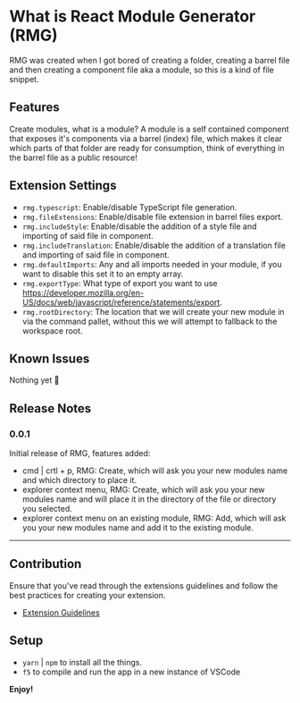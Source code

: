 # What is React Module Generator (RMG)

RMG was created when I got bored of creating a folder, creating a barrel file and then creating a component file aka a module, so this is a kind of file snippet.

## Features

Create modules, what is a module? A module is a self contained component that exposes it's components via a barrel (index) file, which makes it clear which parts of that folder are ready for consumption, think of everything in the barrel file as a public resource!

## Extension Settings

-   `rmg.typescript`: Enable/disable TypeScript file generation.
-   `rmg.fileExtensions`: Enable/disable file extension in barrel files export.
-   `rmg.includeStyle`: Enable/disable the addition of a style file and importing of said file in component.
-   `rmg.includeTranslation`: Enable/disable the addition of a translation file and importing of said file in component.
-   `rmg.defaultImports`: Any and all imports needed in your module, if you want to disable this set it to an empty array.
-   `rmg.exportType`: What type of export you want to use https://developer.mozilla.org/en-US/docs/web/javascript/reference/statements/export.
-   `rmg.rootDirectory`: The location that we will create your new module in via the command pallet, without this we will attempt to fallback to the workspace root.

## Known Issues

Nothing yet 🤞

## Release Notes

### 0.0.1

Initial release of RMG, features added:

-   cmd | crtl + p, RMG: Create, which will ask you your new modules name and which directory to place it.
-   explorer context menu, RMG: Create, which will ask you your new modules name and will place it in the directory of the file or directory you selected.
-   explorer context menu on an existing module, RMG: Add, which will ask you your new modules name and add it to the existing module.

---

## Contribution

Ensure that you've read through the extensions guidelines and follow the best practices for creating your extension.

-   [Extension Guidelines](https://code.visualstudio.com/api/references/extension-guidelines)

## Setup

-   `yarn` | `npm` to install all the things.
-   `f5` to compile and run the app in a new instance of VSCode

**Enjoy!**
